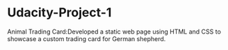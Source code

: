 # Udacity-Project-1
Animal Trading Card:Developed a static web page using HTML and CSS to showcase a custom trading card for German shepherd.
